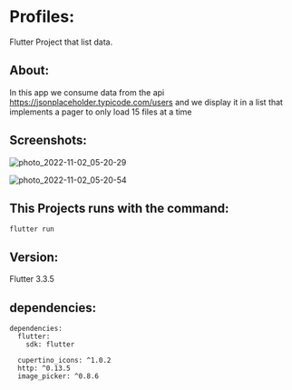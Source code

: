 # Profiles:

Flutter Project that list data.

## About:
 
 In this app we consume data from the api https://jsonplaceholder.typicode.com/users and we display it in a list that implements a pager to only load 15 files at a time
 
## Screenshots:

![photo_2022-11-02_05-20-29](https://user-images.githubusercontent.com/48272016/199571131-50914ebe-4224-44a5-8ff6-da4736d33cad.jpg)

![photo_2022-11-02_05-20-54](https://user-images.githubusercontent.com/48272016/199571146-e7a86669-ed49-4abc-af52-a8cc5d054abd.jpg)

## This Projects runs with the command:

```
flutter run
```
## Version:

Flutter 3.3.5

## dependencies:
```
dependencies:
  flutter:
    sdk: flutter

  cupertino_icons: ^1.0.2
  http: ^0.13.5
  image_picker: ^0.8.6
  ```
